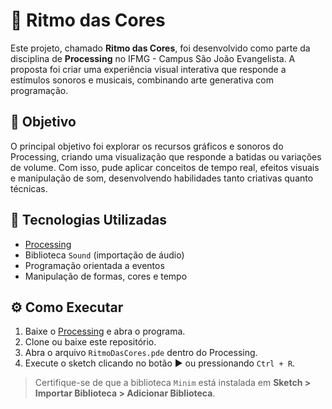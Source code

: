 # 🎨 Ritmo das Cores

Este projeto, chamado **Ritmo das Cores**, foi desenvolvido como parte da disciplina de **Processing** no IFMG - Campus São João Evangelista. A proposta foi criar uma experiência visual interativa que responde a estímulos sonoros e musicais, combinando arte generativa com programação.

## 📌 Objetivo

O principal objetivo foi explorar os recursos gráficos e sonoros do Processing, criando uma visualização que responde a batidas ou variações de volume. Com isso, pude aplicar conceitos de tempo real, efeitos visuais e manipulação de som, desenvolvendo habilidades tanto criativas quanto técnicas.

## 🚀 Tecnologias Utilizadas

- [Processing](https://processing.org/)
- Biblioteca `Sound` (importação de áudio)
- Programação orientada a eventos
- Manipulação de formas, cores e tempo

## ⚙️ Como Executar

1. Baixe o [Processing](https://processing.org/download) e abra o programa.
2. Clone ou baixe este repositório.
3. Abra o arquivo `RitmoDasCores.pde` dentro do Processing.
4. Execute o sketch clicando no botão ▶️ ou pressionando `Ctrl + R`.

> Certifique-se de que a biblioteca `Minim` está instalada em **Sketch > Importar Biblioteca > Adicionar Biblioteca**.



